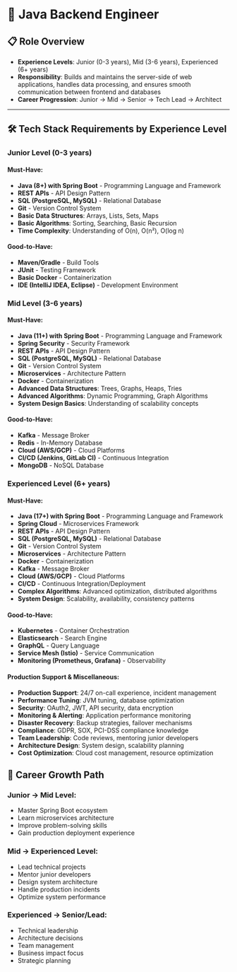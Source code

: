 # 🏢 Java Backend Engineer

## 📋 Role Overview
- **Experience Levels**: Junior (0-3 years), Mid (3-6 years), Experienced (6+ years)
- **Responsibility**: Builds and maintains the server-side of web applications, handles data processing, and ensures smooth communication between frontend and databases
- **Career Progression**: Junior → Mid → Senior → Tech Lead → Architect

---

## 🛠️ Tech Stack Requirements by Experience Level

### **Junior Level (0-3 years)**

#### **Must-Have:**
- **Java (8+) with Spring Boot** - Programming Language and Framework
- **REST APIs** - API Design Pattern
- **SQL (PostgreSQL, MySQL)** - Relational Database
- **Git** - Version Control System
- **Basic Data Structures**: Arrays, Lists, Sets, Maps
- **Basic Algorithms**: Sorting, Searching, Basic Recursion
- **Time Complexity**: Understanding of O(n), O(n²), O(log n)

#### **Good-to-Have:**
- **Maven/Gradle** - Build Tools
- **JUnit** - Testing Framework
- **Basic Docker** - Containerization
- **IDE (IntelliJ IDEA, Eclipse)** - Development Environment

### **Mid Level (3-6 years)**

#### **Must-Have:**
- **Java (11+) with Spring Boot** - Programming Language and Framework
- **Spring Security** - Security Framework
- **REST APIs** - API Design Pattern
- **SQL (PostgreSQL, MySQL)** - Relational Database
- **Git** - Version Control System
- **Microservices** - Architecture Pattern
- **Docker** - Containerization
- **Advanced Data Structures**: Trees, Graphs, Heaps, Tries
- **Advanced Algorithms**: Dynamic Programming, Graph Algorithms
- **System Design Basics**: Understanding of scalability concepts

#### **Good-to-Have:**
- **Kafka** - Message Broker
- **Redis** - In-Memory Database
- **Cloud (AWS/GCP)** - Cloud Platforms
- **CI/CD (Jenkins, GitLab CI)** - Continuous Integration
- **MongoDB** - NoSQL Database

### **Experienced Level (6+ years)**

#### **Must-Have:**
- **Java (17+) with Spring Boot** - Programming Language and Framework
- **Spring Cloud** - Microservices Framework
- **REST APIs** - API Design Pattern
- **SQL (PostgreSQL, MySQL)** - Relational Database
- **Git** - Version Control System
- **Microservices** - Architecture Pattern
- **Docker** - Containerization
- **Kafka** - Message Broker
- **Cloud (AWS/GCP)** - Cloud Platforms
- **CI/CD** - Continuous Integration/Deployment
- **Complex Algorithms**: Advanced optimization, distributed algorithms
- **System Design**: Scalability, availability, consistency patterns

#### **Good-to-Have:**
- **Kubernetes** - Container Orchestration
- **Elasticsearch** - Search Engine
- **GraphQL** - Query Language
- **Service Mesh (Istio)** - Service Communication
- **Monitoring (Prometheus, Grafana)** - Observability

#### **Production Support & Miscellaneous:**
- **Production Support**: 24/7 on-call experience, incident management
- **Performance Tuning**: JVM tuning, database optimization
- **Security**: OAuth2, JWT, API security, data encryption
- **Monitoring & Alerting**: Application performance monitoring
- **Disaster Recovery**: Backup strategies, failover mechanisms
- **Compliance**: GDPR, SOX, PCI-DSS compliance knowledge
- **Team Leadership**: Code reviews, mentoring junior developers
- **Architecture Design**: System design, scalability planning
- **Cost Optimization**: Cloud cost management, resource optimization

## 🚀 Career Growth Path

### **Junior → Mid Level:**
- Master Spring Boot ecosystem
- Learn microservices architecture
- Improve problem-solving skills
- Gain production deployment experience

### **Mid → Experienced Level:**
- Lead technical projects
- Mentor junior developers
- Design system architecture
- Handle production incidents
- Optimize system performance

### **Experienced → Senior/Lead:**
- Technical leadership
- Architecture decisions
- Team management
- Business impact focus
- Strategic planning
